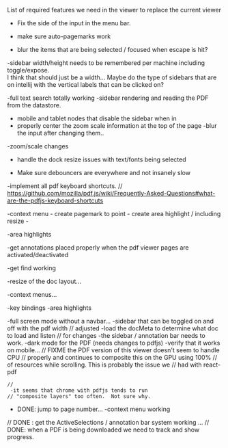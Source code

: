 List of required features we need in the viewer to replace the current viewer

- Fix the side of the input in the menu bar.  

- make sure auto-pagemarks work

- blur the items that are being selected / focused when escape is hit?

 -sidebar width/height needs to be remembered per machine including toggle/expose.  
  I think that should just be a width... Maybe do the type of sidebars that are 
  on intellij with the vertical labels that can be clicked on?

 -full text search totally working
 -sidebar rendering and reading the PDF from the datastore.

 - mobile and tablet nodes that disable the sidebar when in
 - properly center the zoom scale information at the top of the page
 -blur the input after changing them.. 

 -zoom/scale changes
 
 - handle the dock resize issues with text/fonts being selected 

 - Make sure debouncers are everywhere and not insanely slow

 -implement all pdf keyboard shortcuts. 
// https://github.com/mozilla/pdf.js/wiki/Frequently-Asked-Questions#what-are-the-pdfjs-keyboard-shortcuts


 -context menu
    - create pagemark to point
    - create area highlight / including resize
    - 
    
 -area highlights

 -get annotations placed properly when the pdf viewer pages are activated/deactivated

 -get find working

 -resize of the doc layout... 


 -context menus... 

 -key bindings
 -area highlights

 -full screen mode without a navbar...
 -sidebar that can be toggled on and off with the pdf width
// adjusted
 -load the docMeta to determine what doc to load and listen
// for changes
 -the sidebar / annotation bar needs to work.
 -dark mode for the PDF (needs changes to pdfjs)
 -verify that it works on mobile...
    // FIXME the PDF version of this viewer doesn't seem to handle CPU
    // properly and continues to composite this on the GPU using 100%
    // of resources while scrolling.  This is probably the issue we
    // had with react-pdf

    //
     -it seems that chrome with pdfjs tends to run
    // "composite layers" too often.  Not sure why.

 - DONE: jump to page number... 
 -context menu working

// DONE : get the ActiveSelections / annotation bar system working ... 
// DONE: when a PDF is being downloaded we need to track and show progress.
